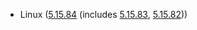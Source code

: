 - Linux ([5.15.84](https://lwn.net/Articles/918206) (includes [5.15.83](https://lwn.net/Articles/917896), [5.15.82](https://lwn.net/Articles/917400)))
